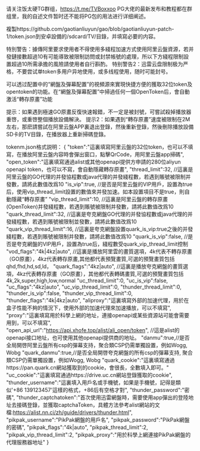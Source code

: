 请关注饭太硬TG群组，https://t.me/TVBoxxoo PG大佬的最新发布和教程都在群组里，我的自述文件暂时还不能将PG包的用法进行详细阐述。

複製https://github.com/gaotianliuyun/gao/blob/gaotianliuyun-patch-1/token.json到安卓設備的/sdcard/TV/目錄，并填寫必要的内容。

特別警告：據傳阿里要求使用者不得使用多綫程加速方式使用阿里云盤資源，若并發鏈接數超過10有可能導致被限制訪問或封禁帳號的處理，所以下方綫程限制設置超過10所需承擔的風險請使用者自行斟酌。
特别警告2：迅雷云盘限制极为严格，不要尝试单token多用户异地使用，或多线程使用，随时可能封号。

可以透过配置中的“網盤及彈幕配置”的視頻源來實現快捷方便的獲取32位token及opentoken的功能。在“網盤及彈幕配置”中掃過任何一個OpenToken后，會自動激活“轉存原畫”功能

提示：如果遇到極速GO原畫反復快速報錯，不一定是被封號，可嘗試殺掉播放器重啓，或重啓整個播放設備解決。
提示2：如果遇到“轉存原畫”速度被限制在2M左右，那麽請嘗試在阿里云盤APP裏退出登錄，然後重新登錄，然後刪除播放設備SD卡的TV目錄，在播放器上重新掃碼登錄。


tokenm.json格式説明：
{
"token":"這裏填寫阿里云盤的32位token，也可以不填寫，在播放阿里云盤内容時會彈出窗口，點擊QrCode，用阿里云盤app掃碼",
"open_token":"這裏填寫通過alist或其他openapi提供方申請的280位aliyun openapi token，也可以不寫，會自動隱藏轉存原畫",
"thread_limit":32, //這裏是阿里云盤的GO代理的并發協程數或java代理的并發綫程數，若遇到賬號被限制并發數，請將此數值改爲10
"is_vip":true, //是否是阿里云盤的VIP用戶，設置為true后，使用vip_thread_limit設置的數值來并發加速。如本設置項目不是true，則自動隱藏“轉存原畫”
"vip_thread_limit":10, //這裏是阿里云盤的轉存原畫(OpenToken)并發綫程數，若遇到賬號被限制并發數，請將此數值改爲10
"quark_thread_limit":32, //這裏是夸克網盤GO代理的并發協程數或java代理的并發綫程數，若遇到賬號被限制並發數，請將此數值改爲10
"quark_vip_thread_limit":16, //這裏是夸克網盤設置quark_is_vip:true之後的并發綫程數，若遇到賬號被限制并發數，請將此數值改爲10
"quark_is_vip":false, //是否是夸克網盤的VIP用戶，設置為true后，綫程數受quark_vip_thread_limit控制
"vod_flags":"4k|4kz|auto", //這裏是播放阿里雲的畫質選項，4k代表不轉存原畫（GO原畫），4kz代表轉存原畫,其他都代表預覽畫質,可選的預覽畫質包括qhd,fhd,hd,sd,ld，
"quark_flags":"4kz|auto", //這裏是播放夸克網盤的畫質選項，4kz代表轉存原畫（GO原畫），其他都代表轉碼畫質,可選的預覽畫質包括4k,2k,super,high,low,normal
"uc_thread_limit":0,
"uc_is_vip":false,
"uc_flags":"4kz|auto",
"uc_vip_thread_limit":0,
"thunder_thread_limit":0,
"thunder_is_vip":false,
"thunder_vip_thread_limit":0,
"thunder_flags":"4k|4kz|auto",
"aliproxy":"這裏填寫外部的加速代理，用於在盒子性能不夠的情況下，使用外部的加速代理來加速播放，可以不填寫",
"proxy":"這裏填寫用於科學上網的地址，連接openapi或某些資源站可能會需要用到，可以不填寫",
"open_api_url":"https://api.xhofe.top/alist/ali_open/token", //這是alist的openapi接口地址，也可使用其他openapi提供商的地址。
"danmu":true,//是否全局開啓阿里云盤所有csp的彈幕支持，聚合類CSP仍需單獨設置，例如Wogg, Wobg
"quark_danmu":true,//是否全局開啓夸克網盤的所有csp的彈幕支持, 聚合類CSP仍需單獨設置，例如Wogg, Wobg
"quark_cookie":"這裏填寫通過https://pan.quark.cn網站獲取到的cookie，會很長，全數填入即可。"
"uc_cookie":"這裏填寫通過https://drive.uc.cn網站登錄獲取的cookie",
"thunder_username":"這裏填入用戶名或手機號，如果是手機號，記得是類似'+86 139123457'這樣的格式，+86后有空格才對",
"thunder_password":"密碼",
"thunder_captchatoken":"首次使用迅雷網盤時，需要使用app彈出的登陸地址去接碼登錄，並獲取captchaToken，具體方法參考alist網站的文檔:https://alist.nn.ci/zh/guide/drivers/thunder.html",
"pikpak_username":"PikPak網盤的用戶名",
"pikpak_password":"PikPak網盤的密碼",
"pikpak_flags":"4k|auto",
"pikpak_thread_limit":2,
"pikpak_vip_thread_limit":2,
"pikpak_proxy":"用於科學上網連接PikPak網盤的代理服務器地址"
}
